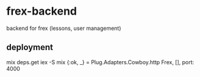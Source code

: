 # frex-backend
backend for frex (lessons, user management)

## deployment

mix deps.get
iex -S mix
{:ok, _} = Plug.Adapters.Cowboy.http Frex, [], port: 4000